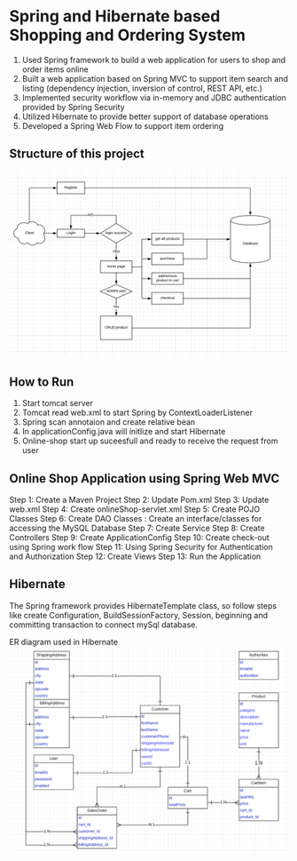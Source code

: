 # Spring and Hibernate based Shopping and Ordering System

1. Used Spring framework to build a web application for users to shop and order items online
2. Built a web application based on Spring MVC to support item search and listing (dependency injection, inversion of control, REST API, etc.)
3. Implemented security workflow via in-memory and JDBC authentication provided by Spring Security 
4. Utilized Hibernate to provide better support of database operations
5. Developed a Spring Web Flow to support item ordering

## Structure of this project
![](images/structure.png)

## How to Run 

1. Start tomcat server
2. Tomcat read web.xml to start Spring by ContextLoaderListener
3. Spring scan annotaion and create relative bean 
4. In applicationConfig.java will initlize and start Hibernate
5. Online-shop start up suceesfull and ready to receive the request from user

## Online Shop Application using Spring Web MVC
Step 1: Create a Maven Project
Step 2: Update Pom.xml
Step 3: Update web.xml
Step 4: Create onlineShop-servlet.xml
Step 5: Create POJO Classes 
Step 6: Create DAO Classes : Create an interface/classes for accessing the MySQL Database
Step 7: Create Service
Step 8: Create Controllers
Step 9: Create ApplicationConfig
Step 10: Create check-out using Spring work flow
Step 11: Using Spring Security for Authentication and Authorization
Step 12: Create Views
Step 13: Run the Application 


## Hibernate 

The Spring framework provides HibernateTemplate class, so follow steps like create Configuration, BuildSessionFactory, Session, beginning and 
committing transaction to connect mySql database.
 
ER diagram used in Hibernate 
![](images/ER.png)






